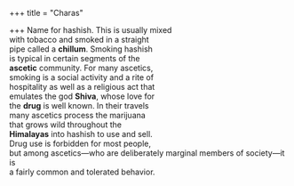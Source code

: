 +++
title = "Charas"

+++
Name for hashish. This is usually mixed  
with tobacco and smoked in a straight  
pipe called a **chillum**. Smoking hashish  
is typical in certain segments of the  
**ascetic** community. For many ascetics,  
smoking is a social activity and a rite of  
hospitality as well as a religious act that  
emulates the god **Shiva**, whose love for  
the **drug** is well known. In their travels  
many ascetics process the marijuana  
that grows wild throughout the  
**Himalayas** into hashish to use and sell.  
Drug use is forbidden for most people,  
but among ascetics—who are deliberately marginal members of society—it is  
a fairly common and tolerated behavior.